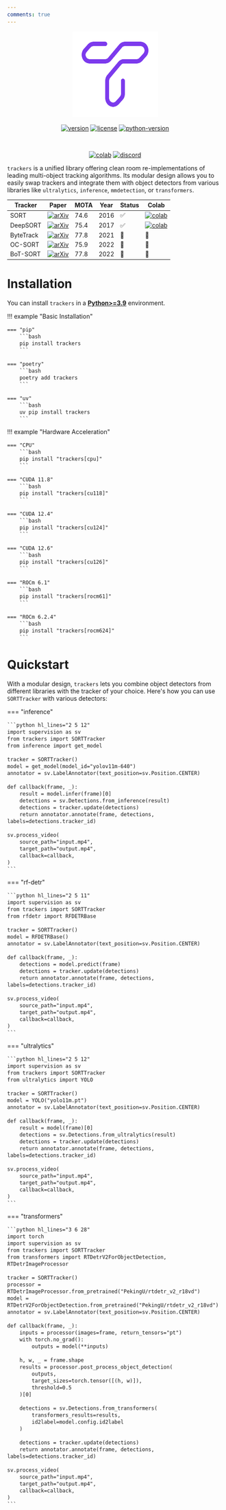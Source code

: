 ```yaml
---
comments: true
---
```


<div align="center">

<img src="assets/logo-trackers-violet.svg" alt="Trackers Logo" width="200" height="200">

<br>

<a href="https://badge.fury.io/py/trackers"><img src="https://badge.fury.io/py/trackers.svg" alt="version"></a> <a href="https://github.com/roboflow/trackers/blob/main/LICENSE.md"><img src="https://img.shields.io/badge/license-Apache%202.0-blue" alt="license"></a> <a href="https://badge.fury.io/py/trackers"><img src="https://img.shields.io/pypi/pyversions/trackers" alt="python-version"></a>

<br>

<a href="https://colab.research.google.com/drive/1VT_FYIe3kborhWrfKKBqqfR0EjQeQNiO?usp=sharing"><img src="https://colab.research.google.com/assets/colab-badge.svg" alt="colab"></a> <a href="https://discord.gg/GbfgXGJ8Bk"><img src="https://img.shields.io/discord/1159501506232451173?logo=discord&label=discord&labelColor=fff&color=5865f2&link=https%3A%2F%2Fdiscord.gg%2FGbfgXGJ8Bk" alt="discord"></a>

</div>

`trackers` is a unified library offering clean room re-implementations of leading multi-object tracking algorithms. Its modular design allows you to easily swap trackers and integrate them with object detectors from various libraries like `ultralytics`, `inference`, `mmdetection`, or `transformers`.

<div align="center">
  <table>
    <thead>
      <tr>
        <th>Tracker</th>
        <th>Paper</th>
        <th>MOTA</th>
        <th>Year</th>
        <th>Status</th>
        <th>Colab</th>
      </tr>
    </thead>
    <tbody>
      <tr>
        <td>SORT</td>
        <td><a href="https://arxiv.org/abs/1602.00763"><img src="https://img.shields.io/badge/arXiv-1602.00763-b31b1b.svg" alt="arXiv"></a></td>
        <td>74.6</td>
        <td>2016</td>
        <td>✅</td>
        <td><a href="https://colab.research.google.com/drive/1VT_FYIe3kborhWrfKKBqqfR0EjQeQNiO?usp=sharing"><img src="https://colab.research.google.com/assets/colab-badge.svg" alt="colab"></a></td>
      </tr>
      <tr>
        <td>DeepSORT</td>
        <td><a href="https://arxiv.org/abs/1703.07402"><img src="https://img.shields.io/badge/arXiv-1703.07402-b31b1b.svg" alt="arXiv"></a></td>
        <td>75.4</td>
        <td>2017</td>
        <td>✅</td>
        <td><a href="https://colab.research.google.com/drive/1VT_FYIe3kborhWrfKKBqqfR0EjQeQNiO?usp=sharing"><img src="https://colab.research.google.com/assets/colab-badge.svg" alt="colab"></a></td>
      </tr>
      <tr>
        <td>ByteTrack</td>
        <td><a href="https://arxiv.org/abs/2110.06864"><img src="https://img.shields.io/badge/arXiv-2110.06864-b31b1b.svg" alt="arXiv"></a></td>
        <td>77.8</td>
        <td>2021</td>
        <td>🚧</td>
        <td>🚧</td>
      </tr>
      <tr>
        <td>OC-SORT</td>
        <td><a href="https://arxiv.org/abs/2203.14360"><img src="https://img.shields.io/badge/arXiv-2203.14360-b31b1b.svg" alt="arXiv"></a></td>
        <td>75.9</td>
        <td>2022</td>
        <td>🚧</td>
        <td>🚧</td>
      </tr>
      <tr>
        <td>BoT-SORT</td>
        <td><a href="https://arxiv.org/abs/2206.14651"><img src="https://img.shields.io/badge/arXiv-2206.14651-b31b1b.svg" alt="arXiv"></a></td>
        <td>77.8</td>
        <td>2022</td>
        <td>🚧</td>
        <td>🚧</td>
      </tr>
    </tbody>
  </table>
</div>

# Installation

You can install `trackers` in a [**Python>=3.9**](https://www.python.org/) environment.

!!! example "Basic Installation"

    === "pip"
        ```bash
        pip install trackers
        ```

    === "poetry"
        ```bash
        poetry add trackers
        ```

    === "uv"
        ```bash
        uv pip install trackers
        ```

!!! example "Hardware Acceleration"

    === "CPU"
        ```bash
        pip install "trackers[cpu]"
        ```

    === "CUDA 11.8"
        ```bash
        pip install "trackers[cu118]"
        ```

    === "CUDA 12.4"
        ```bash
        pip install "trackers[cu124]"
        ```

    === "CUDA 12.6"
        ```bash
        pip install "trackers[cu126]"
        ```

    === "ROCm 6.1"
        ```bash
        pip install "trackers[rocm61]"
        ```

    === "ROCm 6.2.4"
        ```bash
        pip install "trackers[rocm624]"
        ```

# Quickstart

With a modular design, `trackers` lets you combine object detectors from different libraries with the tracker of your choice. Here's how you can use `SORTTracker` with various detectors:

=== "inference"

    ```python hl_lines="2 5 12"
    import supervision as sv
    from trackers import SORTTracker
    from inference import get_model

    tracker = SORTTracker()
    model = get_model(model_id="yolov11m-640")
    annotator = sv.LabelAnnotator(text_position=sv.Position.CENTER)

    def callback(frame, _):
        result = model.infer(frame)[0]
        detections = sv.Detections.from_inference(result)
        detections = tracker.update(detections)
        return annotator.annotate(frame, detections, labels=detections.tracker_id)

    sv.process_video(
        source_path="input.mp4",
        target_path="output.mp4",
        callback=callback,
    )
    ```

=== "rf-detr"

    ```python hl_lines="2 5 11"
    import supervision as sv
    from trackers import SORTTracker
    from rfdetr import RFDETRBase

    tracker = SORTTracker()
    model = RFDETRBase()
    annotator = sv.LabelAnnotator(text_position=sv.Position.CENTER)

    def callback(frame, _):
        detections = model.predict(frame)
        detections = tracker.update(detections)
        return annotator.annotate(frame, detections, labels=detections.tracker_id)

    sv.process_video(
        source_path="input.mp4",
        target_path="output.mp4",
        callback=callback,
    )
    ```

=== "ultralytics"

    ```python hl_lines="2 5 12"
    import supervision as sv
    from trackers import SORTTracker
    from ultralytics import YOLO

    tracker = SORTTracker()
    model = YOLO("yolo11m.pt")
    annotator = sv.LabelAnnotator(text_position=sv.Position.CENTER)

    def callback(frame, _):
        result = model(frame)[0]
        detections = sv.Detections.from_ultralytics(result)
        detections = tracker.update(detections)
        return annotator.annotate(frame, detections, labels=detections.tracker_id)

    sv.process_video(
        source_path="input.mp4",
        target_path="output.mp4",
        callback=callback,
    )
    ```

=== "transformers"

    ```python hl_lines="3 6 28"
    import torch
    import supervision as sv
    from trackers import SORTTracker
    from transformers import RTDetrV2ForObjectDetection, RTDetrImageProcessor

    tracker = SORTTracker()
    processor = RTDetrImageProcessor.from_pretrained("PekingU/rtdetr_v2_r18vd")
    model = RTDetrV2ForObjectDetection.from_pretrained("PekingU/rtdetr_v2_r18vd")
    annotator = sv.LabelAnnotator(text_position=sv.Position.CENTER)

    def callback(frame, _):
        inputs = processor(images=frame, return_tensors="pt")
        with torch.no_grad():
            outputs = model(**inputs)

        h, w, _ = frame.shape
        results = processor.post_process_object_detection(
            outputs,
            target_sizes=torch.tensor([(h, w)]),
            threshold=0.5
        )[0]

        detections = sv.Detections.from_transformers(
            transformers_results=results,
            id2label=model.config.id2label
        )

        detections = tracker.update(detections)
        return annotator.annotate(frame, detections, labels=detections.tracker_id)

    sv.process_video(
        source_path="input.mp4",
        target_path="output.mp4",
        callback=callback,
    )
    ```

